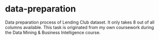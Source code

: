 # data-preparation
Data preparation process of Lending Club dataset. It only takes 8 out of all columns available. This task is originated from my own coursework during the Data Mining & Business Intelligence course.
